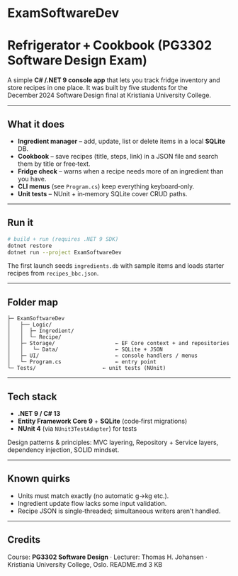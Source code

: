 # ExamSoftwareDev

# Refrigerator + Cookbook (PG3302 Software Design Exam)

A simple **C# /.NET 9 console app** that lets you track fridge inventory and store recipes in one place.  It was built by five students for the December 2024 Software Design final at Kristiania University College.

---

## What it does

* **Ingredient manager** – add, update, list or delete items in a local **SQLite** DB.
* **Cookbook** – save recipes (title, steps, link) in a JSON file and search them by title or free‑text.
* **Fridge check** – warns when a recipe needs more of an ingredient than you have.
* **CLI menus** (see `Program.cs`) keep everything keyboard‑only.
* **Unit tests** – NUnit + in‑memory SQLite cover CRUD paths.

---

## Run it

```bash
# build + run (requires .NET 9 SDK)
dotnet restore
dotnet run --project ExamSoftwareDev
```

The first launch seeds `ingredients.db` with sample items and loads starter recipes from `recipes_bbc.json`.

---

## Folder map

```
├─ ExamSoftwareDev
│   ├── Logic/                    
│   │  ├─ Ingredient/                  
│   │  └─ Recipe/  
│   ├─ Storage/                   ← EF Core context + and repositories
│   │   └─ Data/                  ← SQLite + JSON
│   ├─ UI/                        ← console handlers / menus
│   └─ Program.cs                 ← entry point 
└─ Tests/                     ← unit tests (NUnit)
```

---

## Tech stack

* **.NET 9 / C# 13**
* **Entity Framework Core 9** + **SQLite** (code‑first migrations)
* **NUnit 4** (via `NUnit3TestAdapter`) for tests

Design patterns & principles: MVC layering, Repository + Service layers, dependency injection, SOLID mindset.

---

## Known quirks

* Units must match exactly (no automatic g→kg etc.).
* Ingredient update flow lacks some input validation.
* Recipe JSON is single‑threaded; simultaneous writers aren’t handled.

---

## Credits

Course: **PG3302 Software Design** · Lecturer: Thomas H. Johansen · Kristiania University College, Oslo.
README.md
3 KB
